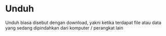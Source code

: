 # Unduh

Unduh biasa disebut dengan download, yakni ketika terdapat file atau data
yang sedang dipindahkan dari komputer / perangkat lain